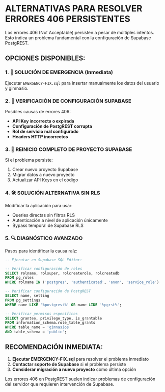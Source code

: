 # ALTERNATIVAS PARA RESOLVER ERRORES 406 PERSISTENTES

Los errores 406 (Not Acceptable) persisten a pesar de múltiples intentos. Esto indica un problema fundamental con la configuración de Supabase PostgREST.

## OPCIONES DISPONIBLES:

### 1. 🚨 SOLUCIÓN DE EMERGENCIA (Inmediata)
Ejecutar `EMERGENCY-FIX.sql` para insertar manualmente los datos del usuario y gimnasio.

### 2. 🔧 VERIFICACIÓN DE CONFIGURACIÓN SUPABASE
Posibles causas de errores 406:
- **API Key incorrecta o expirada**
- **Configuración de PostgREST corrupta**
- **Rol de servicio mal configurado**
- **Headers HTTP incorrectos**

### 3. 🔄 REINICIO COMPLETO DE PROYECTO SUPABASE
Si el problema persiste:
1. Crear nuevo proyecto Supabase
2. Migrar datos a nuevo proyecto
3. Actualizar API Keys en el código

### 4. 🛠️ SOLUCIÓN ALTERNATIVA SIN RLS
Modificar la aplicación para usar:
- Queries directas sin filtros RLS
- Autenticación a nivel de aplicación únicamente
- Bypass temporal de Supabase RLS

### 5. 🔍 DIAGNÓSTICO AVANZADO
Pasos para identificar la causa raíz:

```sql
-- Ejecutar en Supabase SQL Editor:

-- Verificar configuración de roles
SELECT rolname, rolsuper, rolcreaterole, rolcreatedb 
FROM pg_roles 
WHERE rolname IN ('postgres', 'authenticated', 'anon', 'service_role');

-- Verificar configuración de PostgREST
SELECT name, setting 
FROM pg_settings 
WHERE name LIKE '%postgrest%' OR name LIKE '%pgrst%';

-- Verificar permisos específicos
SELECT grantee, privilege_type, is_grantable
FROM information_schema.role_table_grants 
WHERE table_name = 'gimnasios' 
AND table_schema = 'public';
```

## RECOMENDACIÓN INMEDIATA:

1. **Ejecutar EMERGENCY-FIX.sql** para resolver el problema inmediato
2. **Contactar soporte de Supabase** si el problema persiste
3. **Considerar migración a nuevo proyecto** como última opción

Los errores 406 en PostgREST suelen indicar problemas de configuración del servidor que requieren intervención de Supabase.